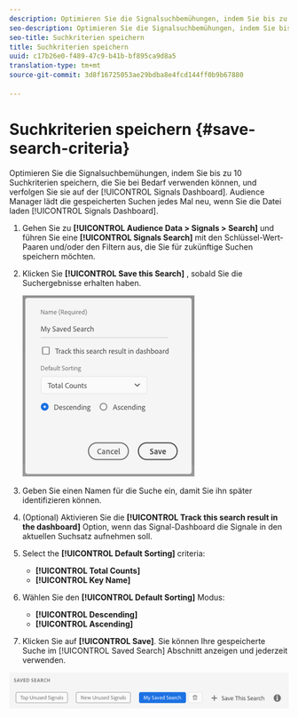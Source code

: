 ```yaml
---
description: Optimieren Sie die Signalsuchbemühungen, indem Sie bis zu 10 Suchkriterien speichern, die Sie bei Bedarf verwenden können, und verfolgen Sie sie im Dashboard. Audience Manager lädt die gespeicherten Suchen jedes Mal neu, wenn Sie das Dashboard laden.
seo-description: Optimieren Sie die Signalsuchbemühungen, indem Sie bis zu 10 Suchkriterien speichern, die Sie bei Bedarf verwenden können, und verfolgen Sie sie im Dashboard. Audience Manager lädt die gespeicherten Suchen jedes Mal neu, wenn Sie das Dashboard laden.
seo-title: Suchkriterien speichern
title: Suchkriterien speichern
uuid: c17b26e0-f489-47c9-b41b-bf895ca9d8a5
translation-type: tm+mt
source-git-commit: 3d8f16725053ae29bdba8e4fcd144ff0b9b67880

---
```



# Suchkriterien speichern {#save-search-criteria}

Optimieren Sie die Signalsuchbemühungen, indem Sie bis zu 10 Suchkriterien speichern, die Sie bei Bedarf verwenden können, und verfolgen Sie sie auf der [!UICONTROL Signals Dashboard]. Audience Manager lädt die gespeicherten Suchen jedes Mal neu, wenn Sie die Datei laden [!UICONTROL Signals Dashboard].

1. Gehen Sie zu **[!UICONTROL Audience Data > Signals > Search]** und führen Sie eine **[!UICONTROL Signals Search]** mit den Schlüssel-Wert-Paaren und/oder den Filtern aus, die Sie für zukünftige Suchen speichern möchten.
1. Klicken Sie **[!UICONTROL Save this Search]** , sobald Sie die Suchergebnisse erhalten haben.

   ![Schritt-Ergebnis](assets/save-search-criteria.png)
1. Geben Sie einen Namen für die Suche ein, damit Sie ihn später identifizieren können.
1. (Optional) Aktivieren Sie die **[!UICONTROL Track this search result in the dashboard]** Option, wenn das Signal-Dashboard die Signale in den aktuellen Suchsatz aufnehmen soll.
1. Select the **[!UICONTROL Default Sorting]** criteria:
   * **[!UICONTROL Total Counts]**
   * **[!UICONTROL Key Name]**
1. Wählen Sie den **[!UICONTROL Default Sorting]** Modus:
   * **[!UICONTROL Descending]**
   * **[!UICONTROL Ascending]**
1. Klicken Sie auf **[!UICONTROL Save]**. Sie können Ihre gespeicherte Suche im [!UICONTROL Saved Search] Abschnitt anzeigen und jederzeit verwenden.

![gespeicherte Suche](assets/saved-search.png)
